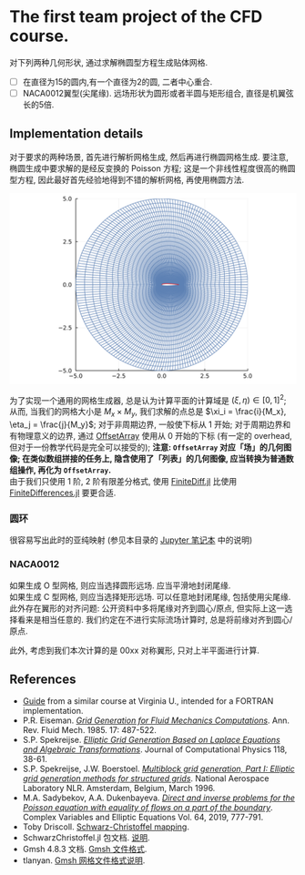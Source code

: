 # The first team project of the CFD course.

对下列两种几何形状, 通过求解椭圆型方程生成贴体网格.

- [ ] 在直径为15的圆内,有一个直径为2的圆, 二者中心重合.
- [ ] NACA0012翼型(尖尾缘). 远场形状为圆形或者半圆与矩形组合, 直径是机翼弦长的5倍.

## Implementation details

对于要求的两种场景, 首先进行解析网格生成, 然后再进行椭圆网格生成.
要注意, 椭圆生成中要求解的是经反变换的 Poisson 方程;
这是一个非线性程度很高的椭圆型方程,
因此最好首先经验地得到不错的解析网格, 再使用椭圆方法.

[![tf-demo](https://github.com/tsinghua-TEEP/CFD2021-G4-Projects/blob/main/Project-1/example/img/tf-hO.svg)](https://github.com/tsinghua-TEEP/CFD2021-G4-Projects/blob/main/Project-1/example/demo.jl)

为了实现一个通用的网格生成器, 总是认为计算平面的计算域是
$\left(\xi, \eta\right) \in \left[0, 1\right]^2$;
从而, 当我们的网格大小是 $M_x \times M_y$,
我们求解的点总是
$\xi_i = \frac{i}{M_x}, \eta_j = \frac{j}{M_y}$;
对于非周期边界, 一般使下标从 1 开始;
对于周期边界和有物理意义的边界,
通过 [OffsetArray](https://github.com/JuliaArrays/OffsetArrays.jl) 使用从 0 开始的下标
(有一定的 overhead, 但对于一份教学代码是完全可以接受的);
**注意: ``OffsetArray`` 对应「场」的几何图像; 在类似数组拼接的任务上, 隐含使用了「列表」的几何图像, 应当转换为普通数组操作, 再化为 ``OffsetArray``.**  
由于我们只使用 1 阶, 2 阶有限差分格式,
使用 [FiniteDiff.jl](https://github.com/JuliaDiff/FiniteDiff.jl)
比使用 [FiniteDifferences.jl](https://github.com/JuliaDiff/FiniteDifferences.jl)
要更合适.

### 圆环

很容易写出此时的亚纯映射 (参见本目录的 [Jupyter 笔记本](https://github.com/tsinghua-TEEP/CFD2021-G4-Projects/blob/main/Project-1/README.ipynb) 中的说明)

<!-- $$\begin{aligned}&
\begin{cases}
  \xi  = \frac{\theta}{2\pi} = \frac{1}{2\pi}\arctan{\left(x,y\right)}\\
  \eta = \frac{\ln{{\;  r  \;}/R_\text{i}  }}{   \ln{    R_\text{e}    /R_\text{i}}}
       = \frac{\ln{{(x^2+y^2)}/R_\text{i}^2}}{2\;\ln{\;\;R_\text{e}\;\;/R_\text{i}}}
\end{cases} \quad
\begin{cases}
  \theta = 2\pi \xi\\
  r      = \left(\frac{R_\text{e}}{R_\text{i}}\right)^\eta\!R_\text{i}
\end{cases} \\&
\begin{cases}
  x = r \cos{\theta}
    = \left(\frac{R_\text{e}}{R_\text{i}}\right)^\eta\!R_\text{i} \cos{2\pi \xi}\\
  y = r \sin{\theta}
    = \left(\frac{R_\text{e}}{R_\text{i}}\right)^\eta\!R_\text{i} \sin{2\pi \xi}
\end{cases}
\end{aligned}$$ -->

### NACA0012

如果生成 O 型网格, 则应当选择圆形远场. 应当平滑地封闭尾缘.  
如果生成 C 型网格, 则应当选择矩形远场. 可以任意地封闭尾缘, 包括使用尖尾缘.  
此外存在翼形的对齐问题:
公开资料中多将尾缘对齐到圆心/原点, 但实际上这一选择看来是相当任意的.
我们约定在不进行实际流场计算时, 总是将前缘对齐到圆心/原点.

此外, 考虑到我们本次计算的是 00xx 对称翼形, 只对上半平面进行计算.

## References
- [Guide](http://www.people.virginia.edu/~rjr/mae672/projects/GridGeneration.pdf) from a similar course at Virginia U., intended for a FORTRAN implementation.
- P.R. Eiseman. [*Grid Generation for Fluid Mechanics Computations*](https://doi.org/10.1146/annurev.fl.17.010185.002415). Ann. Rev. Fluid Mech. 1985. 17: 487-522.
- S.P. Spekreijse. [*Elliptic Grid Generation Based on Laplace Equations and Algebraic Transformations*](https://doi.org/10.1006/jcph.1995.1078). Journal of Computational Physics 118, 38-61.
- S.P. Spekreijse, J.W. Boerstoel. [*Multiblock grid generation, Part I: Elliptic grid generation methods for structured grids*](https://core.ac.uk/download/pdf/80112194.pdf). National Aerospace Laboratory NLR. Amsterdam, Belgium, March 1996.
- M.A. Sadybekov, A.A. Dukenbayeva. [*Direct and inverse problems for the Poisson equation with equality of flows on a part of the boundary*](https://doi.org/10.1080/17476933.2018.1517340). Complex Variables and Elliptic Equations Vol. 64, 2019, 777-791.
- Toby Driscoll. [Schwarz-Christoffel mapping](http://www.math.udel.edu/~driscoll/research/conformal.html).
- SchwarzChristoffel.jl 包文档. [说明](https://jdeldre.github.io/SchwarzChristoffel.jl).
- Gmsh 4.8.3 文档. [Gmsh 文件格式](http://gmsh.info/doc/texinfo/gmsh.html#MSH-file-format).
- tlanyan. [Gmsh 网格文件格式说明](https://tlanyan.me/gmsh%E7%BD%91%E6%A0%BC%E6%96%87%E4%BB%B6%E6%A0%BC%E5%BC%8F%E8%AF%B4%E6%98%8E/). 

